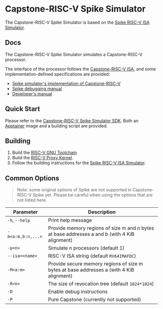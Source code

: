 # Capstone-RISC-V Spike Simulator

The Capstone-RISC-V Spike Simulator is based on the [Spike RISC-V ISA Simulator](https://github.com/riscv-software-src/riscv-isa-sim).

## Docs

The Capstone-RISC-V Spike Simulator simulates a Capstone-RISC-V processor.

The interface of the processor follows the [Capstone-RISC-V ISA](https://capstone.kisp-lab.org/specs/), and some implementation-defined specifications are provided:

- [Spike simulator's implementation of Capstone-RISC-V](docs/spike-impl.adoc)
- [Spike debugging manual](docs/spike-debug.adoc)
- [Developer's manual](docs/dev-manual.adoc)

## Quick Start

Please refer to the [Capstone-RISC-V Spike Simulator SDK](https://github.com/project-starch/transcapstone-sim).
Both an [Apptainer](https://apptainer.org/) image and a building script are provided.

## Building

1. Build the [RISC-V GNU Toolchain](https://github.com/riscv-collab/riscv-gnu-toolchain/).
2. Build the [RISC-V Proxy Kernel](https://github.com/riscv-software-src/riscv-pk/).
3. Follow the building instructions for the [Spike RISC-V ISA Simulator](https://github.com/riscv-software-src/riscv-isa-sim).

## Common Options

> Note: some original options of Spike are not supported in Capstone-RISC-V Spike yet. Please be careful when using the options that are not listed here.

| Parameter | Description |
| --- | --- |
| `-h`, `--help` | Print help message |
| `-m<a:m,b:n,...>` | Provide memory regions of size m and n bytes at base addresses a and b (with 4 KiB alignment) |
| `-p<n>` | Simulate n processors (default 1) |
| `--isa=<name>` | RISC-V ISA string (default `RV64IMAFDC`)
| `-M<a:m>` | Provide secure memory regions of size m bytes at base addresses a (with 4 KiB alignment) |
| `-R<n>` | The size of revocation tree (default `1024*1024`) |
| `-D` | Enable debug instructions | RISC-V privilege modes supported (default `msu`) |
| `-P` | Pure Capstone (currently not supported) |
